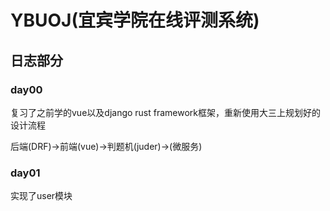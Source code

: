 # YBUOJ(宜宾学院在线评测系统)

## 日志部分

### day00
复习了之前学的vue以及django rust framework框架，重新使用大三上规划好的设计流程

后端(DRF)->前端(vue)->判题机(juder)->(微服务)

### day01
实现了user模块
